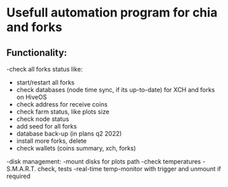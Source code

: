 
# Usefull automation program for chia and forks

## Functionality:
-check all forks status like:
  - start/restart all forks
  - check databases (node time sync, if its up-to-date) for XCH and forks on HiveOS
  - check address for receive coins
  - check farm status, like plots size
  - check node status
  - add seed for all forks
  - database back-up (in plans q2 2022)
  - install more forks, delete
  - check wallets (coins summary, xch, forks) 
 
-disk management:
  -mount disks for plots path
  -check temperatures
  -S.M.A.R.T. check, tests
  -real-time temp-monitor with trigger and unmount if required
